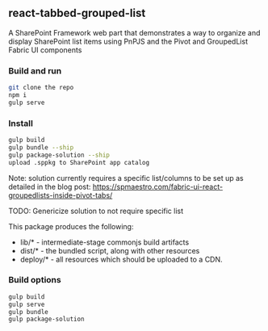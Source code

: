 ## react-tabbed-grouped-list

A SharePoint Framework web part that demonstrates a way to organize and display SharePoint list items using PnPJS and the Pivot and GroupedList Fabric UI components

### Build and run

```bash
git clone the repo
npm i
gulp serve
```

### Install

```bash
gulp build
gulp bundle --ship
gulp package-solution --ship
upload .sppkg to SharePoint app catalog
```
Note: solution currently requires a specific list/columns to be set up as detailed in the blog post: https://spmaestro.com/fabric-ui-react-groupedlists-inside-pivot-tabs/

TODO: Genericize solution to not require specific list

This package produces the following:

* lib/* - intermediate-stage commonjs build artifacts
* dist/* - the bundled script, along with other resources
* deploy/* - all resources which should be uploaded to a CDN.

### Build options
```bash
gulp build
gulp serve
gulp bundle
gulp package-solution
```
